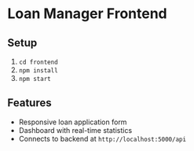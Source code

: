 # Loan Manager Frontend

## Setup

1. `cd frontend`
2. `npm install`
3. `npm start`

## Features

- Responsive loan application form
- Dashboard with real-time statistics
- Connects to backend at `http://localhost:5000/api`